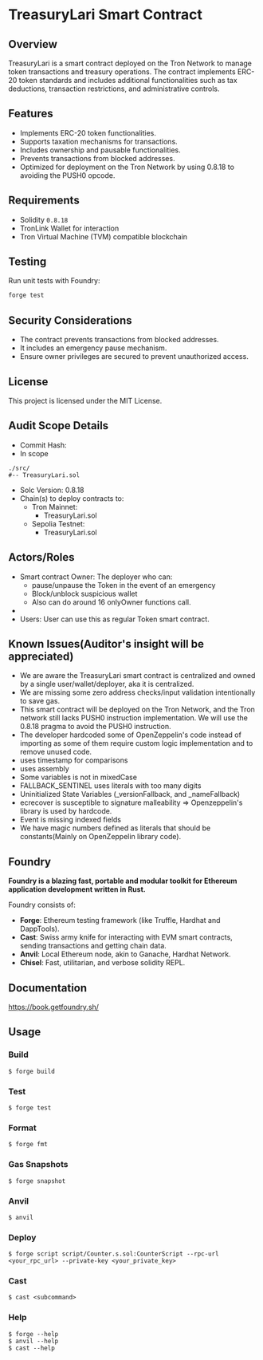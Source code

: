 # TreasuryLari Smart Contract

## Overview

TreasuryLari is a smart contract deployed on the Tron Network to manage token transactions and treasury operations. The contract implements ERC-20 token standards and includes additional functionalities such as tax deductions, transaction restrictions, and administrative controls.

## Features

- Implements ERC-20 token functionalities.
- Supports taxation mechanisms for transactions.
- Includes ownership and pausable functionalities.
- Prevents transactions from blocked addresses.
- Optimized for deployment on the Tron Network by using 0.8.18 to avoiding the PUSH0 opcode.

## Requirements

- Solidity `0.8.18`
- TronLink Wallet for interaction
- Tron Virtual Machine (TVM) compatible blockchain

## Testing

Run unit tests with Foundry:

```sh
forge test
```

## Security Considerations

- The contract prevents transactions from blocked addresses.
- It includes an emergency pause mechanism.
- Ensure owner privileges are secured to prevent unauthorized access.

## License

This project is licensed under the MIT License.

## Audit Scope Details

- Commit Hash:
- In scope

```
./src/
#-- TreasuryLari.sol

```

- Solc Version: 0.8.18
- Chain(s) to deploy contracts to:
  - Tron Mainnet:
    - TreasuryLari.sol
  - Sepolia Testnet:
    - TreasuryLari.sol

## Actors/Roles

- Smart contract Owner: The deployer who can:
  - pause/unpause the Token in the event of an emergency
  - Block/unblock suspicious wallet
  - Also can do around 16 onlyOwner functions call.
-
- Users: User can use this as regular Token smart contract.

## Known Issues(Auditor's insight will be appreciated)

- We are aware the TreasuryLari smart contract is centralized and owned by a single user/wallet/deployer, aka it is centralized.
- We are missing some zero address checks/input validation intentionally to save gas.
- This smart contract will be deployed on the Tron Network, and the Tron network still lacks PUSH0 instruction implementation. We will use the 0.8.18 pragma to avoid the PUSH0 instruction.
- The developer hardcoded some of OpenZeppelin's code instead of importing as some of them require custom logic implementation and to remove unused code.
- uses timestamp for comparisons
- uses assembly
- Some variables is not in mixedCase
- FALLBACK_SENTINEL uses literals with too many digits
- Uninitialized State Variables (\_versionFallback, and \_nameFallback)
- ecrecover is susceptible to signature malleability => Openzeppelin's library is used by hardcode.
- Event is missing indexed fields
- We have magic numbers defined as literals that should be constants(Mainly on OpenZeppelin library code).

## Foundry

**Foundry is a blazing fast, portable and modular toolkit for Ethereum application development written in Rust.**

Foundry consists of:

- **Forge**: Ethereum testing framework (like Truffle, Hardhat and DappTools).
- **Cast**: Swiss army knife for interacting with EVM smart contracts, sending transactions and getting chain data.
- **Anvil**: Local Ethereum node, akin to Ganache, Hardhat Network.
- **Chisel**: Fast, utilitarian, and verbose solidity REPL.

## Documentation

https://book.getfoundry.sh/

## Usage

### Build

```shell
$ forge build
```

### Test

```shell
$ forge test
```

### Format

```shell
$ forge fmt
```

### Gas Snapshots

```shell
$ forge snapshot
```

### Anvil

```shell
$ anvil
```

### Deploy

```shell
$ forge script script/Counter.s.sol:CounterScript --rpc-url <your_rpc_url> --private-key <your_private_key>
```

### Cast

```shell
$ cast <subcommand>
```

### Help

```shell
$ forge --help
$ anvil --help
$ cast --help
```
